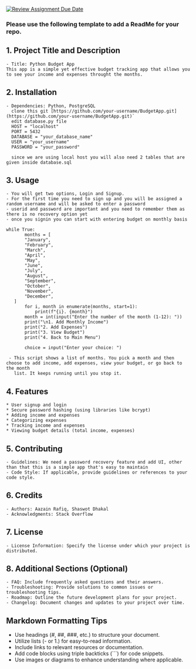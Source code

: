[![Review Assignment Due Date](https://classroom.github.com/assets/deadline-readme-button-24ddc0f5d75046c5622901739e7c5dd533143b0c8e959d652212380cedb1ea36.svg)](https://classroom.github.com/a/545oUMxH)

### Please use the following template to add a ReadMe for your repo.

## 1. Project Title and Description
    - Title: Python Budget App
    This app is a simple yet effective budget tracking app that allows you to see your income and expenses throught the months.
## 2. Installation
    - Dependencies: Python, PostgreSQL
      clone this git [https://github.com/your-username/BudgetApp.git](https://github.com/your-username/BudgetApp.git)`
      edit database.py file
      HOST = "localhost"
      PORT = 5432
      DATABASE = "your_database_name"
      USER = "your_username"
      PASSWORD = "your_password"

      since we are using local host you will also need 2 tables that are given inside database.sql

## 3. Usage
    - You will get two options, Login and Signup. 
    - For the first time you need to sign up and you will be assigned a random username and will be asked to enter a password
    - userid and password are important and you need to remember them as there is no recovery option yet
    - once you signin you can start with entering budget on monthly basis

 ```
 while True:
        months = [
        "January",
        "February",
        "March",
        "April",
        "May",
        "June",
        "July",
        "August",
        "September",
        "October",
        "November",
        "December",
    ]
        for i, month in enumerate(months, start=1):
            print(f"{i}. {month}")
        month = int(input("Enter the number of the month (1-12): "))
        print("\n1. Add Monthly Income")
        print("2. Add Expenses")
        print("3. View Budget")
        print("4. Back to Main Menu")

        choice = input("Enter your choice: ")
 ```
     - This script shows a list of months. You pick a month and then choose to add income, add expenses, view your budget, or go back to the month 
       list. It keeps running until you stop it. 
        
## 4. Features
    * User signup and login
    * Secure password hashing (using libraries like bcrypt)
    * Adding income and expenses
    * Categorizing expenses
    * Tracking income and expenses
    * Viewing budget details (total income, expenses)
## 5. Contributing
    - Guidelines: We need a password recovery feature and add UI, other than that this is a simple app that's easy to maintain
    - Code Style: If applicable, provide guidelines or references to your code style.
## 6. Credits
    - Authors: Aazain Rafiq, Shaswot Dhakal
    - Acknowledgments: Stack Overflow
## 7. License
    - License Information: Specify the license under which your project is distributed.
## 8. Additional Sections (Optional)
    - FAQ: Include frequently asked questions and their answers.
    - Troubleshooting: Provide solutions to common issues or troubleshooting tips.
    - Roadmap: Outline the future development plans for your project.
    - Changelog: Document changes and updates to your project over time.

## Markdown Formatting Tips
  - Use headings (#, ##, ###, etc.) to structure your document.
  - Utilize lists (- or 1.) for easy-to-read information.
  - Include links to relevant resources or documentation.
  - Add code blocks using triple backticks (```) for code snippets.
  - Use images or diagrams to enhance understanding where applicable.
